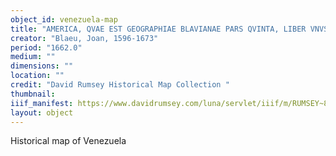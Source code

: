 ```yaml
---
object_id: venezuela-map
title: "AMERICA, QVAE EST GEOGRAPHIAE BLAVIANAE PARS QVINTA, LIBER VNVS, VOLVMEN VNDECIMVM. [Printer's mark 'Indefessus Agendo']. AMSTELAEDAMI, Labore & Sumptibus IOANNIS BLAEV, MDCLXII"
creator: "Blaeu, Joan, 1596-1673"
period: "1662.0"
medium: ""
dimensions: ""
location: ""
credit: "David Rumsey Historical Map Collection "
thumbnail: 
iiif_manifest: https://www.davidrumsey.com/luna/servlet/iiif/m/RUMSEY~8~1~353905~90120929/manifest
layout: object
---
```


Historical map of Venezuela
